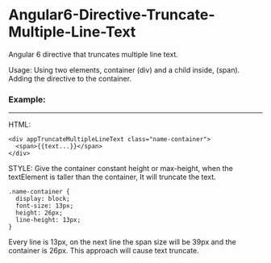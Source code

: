 # Angular6-Directive-Truncate-Multiple-Line-Text
Angular 6 directive that truncates multiple line text.

Usage:
Using two elements, container (div) and a child inside, (span).
Adding the directive to the container.

### Example:
--------
  HTML:
  ```
  <div appTruncateMultipleLineText class="name-container">
    <span>{{text...}}</span>
  </div>
  ```
  
  STYLE:
    Give the container constant height or max-height, when the textElement is taller than the container,
    It will truncate the text.
    
    .name-container {
      display: block;
      font-size: 13px;
      height: 26px;
      line-height: 13px;
    }

Every line is 13px, on the next line the span size will be 39px and the container is 26px.
This approach will cause text truncate.
